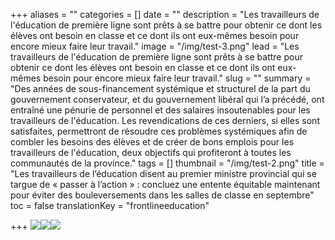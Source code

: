 +++
aliases = ""
categories = []
date = ""
description = "Les travailleurs de l'éducation de première ligne sont prêts à se battre pour obtenir ce dont les élèves ont besoin en classe et ce dont ils ont eux-mêmes besoin pour encore mieux faire leur travail."
image = "/img/test-3.png"
lead = "Les travailleurs de l'éducation de première ligne sont prêts à se battre pour obtenir ce dont les élèves ont besoin en classe et ce dont ils ont eux-mêmes besoin pour encore mieux faire leur travail."
slug = ""
summary = "Des années de sous-financement systémique et structurel de la part du gouvernement conservateur, et du gouvernement libéral qui l’a précédé, ont entraîné une pénurie de personnel et des salaires insoutenables pour les travailleurs de l'éducation. Les revendications de ces derniers, si elles sont satisfaites, permettront de résoudre ces problèmes systémiques afin de combler les besoins des élèves et de créer de bons emplois pour les travailleurs de l'éducation, deux objectifs qui profiteront à toutes les communautés de la province."
tags = []
thumbnail = "/img/test-2.png"
title = "Les travailleurs de l’éducation disent au premier ministre provincial qui se targue de « passer à l’action » : concluez une entente équitable maintenant pour éviter des bouleversements dans les salles de classe en septembre"
toc = false
translationKey = "frontlineeducation"

+++
![](/img/the-document-converter-1250-lfqcgsrrgymexsqr-1.jpg)![](/img/the-document-converter-1250-lfqcgsrrgymexsqr-2.jpg)![](/img/the-document-converter-1250-lfqcgsrrgymexsqr-3.jpg)